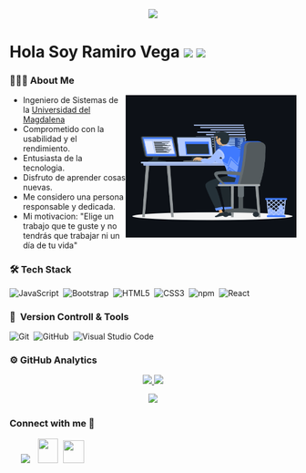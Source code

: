 <div>
<p align="center">
  <img src="https://miro.medium.com/max/2048/1*OohqW5DGh9CQS4hLY5FXzA.png" height="230"/>
</p>
<h1>Hola Soy Ramiro Vega <img src="https://media.giphy.com/media/hvRJCLFzcasrR4ia7z/giphy.gif" width="28"> <img src="https://emojis.slackmojis.com/emojis/images/1531849430/4246/blob-sunglasses.gif?1531849430" width="28"</h1>

<h3 align="left">👨🏻‍💻 About Me </h3>
<p><img align="right" height="250" width="300" src="https://raw.githubusercontent.com/SubhadeepZilong/SubhadeepZilong/main/icons/animation_500_kxa883sd.gif" alt="SubhadeepZilong" /></p>
<ul>
  <li>Ingeniero de Sistemas de la <a href="https://www.unimagdalena.edu.co/">Universidad del Magdalena</a></li>
  <li>Comprometido con la usabilidad y el rendimiento.</li>
  <li>Entusiasta de la tecnologia.</li>
  <li>Disfruto de aprender cosas nuevas.</li>
  <li>Me considero una persona responsable y dedicada.</li>
  <li>Mi motivacion: "Elige un trabajo que te guste y no tendrás que trabajar ni un día de tu vida"</li>
</ul>


<h3 align="left">🛠 Tech Stack</h3>

![JavaScript](https://img.shields.io/badge/javascript-%23323330.svg?style=for-the-badge&logo=javascript&logoColor=%23F7DF1E)&nbsp;
![Bootstrap](https://img.shields.io/badge/bootstrap-%23563D7C.svg?style=for-the-badge&logo=bootstrap&logoColor=white)&nbsp;
![HTML5](https://img.shields.io/badge/html5-%23E34F26.svg?style=for-the-badge&logo=html5&logoColor=white)&nbsp;
![CSS3](https://img.shields.io/badge/css3-%231572B6.svg?style=for-the-badge&logo=css3&logoColor=white)&nbsp;
![npm](https://img.shields.io/npm/v/npm.svg?style=for-the-badge&logo=npm&logoColor=white)&nbsp;
![React](https://img.shields.io/badge/-ReactJs-61DAFB?logo=react&logoColor=white&style=for-the-badge)&nbsp;

<h3 align="left">🧰 &nbsp;Version Controll & Tools</h3>

![Git](https://img.shields.io/badge/git-%23F05033.svg?style=for-the-badge&logo=git&logoColor=white)&nbsp;
![GitHub](https://img.shields.io/badge/github-%23121011.svg?style=for-the-badge&logo=github&logoColor=white)&nbsp;
![Visual Studio Code](https://img.shields.io/badge/Visual%20Studio%20Code-0078d7.svg?style=for-the-badge&logo=visual-studio-code&logoColor=white)&nbsp;

<h3 align="left">⚙️ GitHub Analytics</h3>

<p align="center">
  <a href="https://github.com/RamiroVega">
    <img height="180em" src="https://github-readme-stats-eight-theta.vercel.app/api?username=RamiroVega&show_icons=true&theme=algolia&include_all_commits=true&count_private=true"/>
  </a>
  <a href="https://github.com/RamiroVega">
    <img height="180em" src="https://github-readme-stats-eight-theta.vercel.app/api/top-langs/?username=RamiroVega&layout=compact&langs_count=8&theme=algolia"/>
  </a>
</p>

<p align="center">
  <img height="180em" src="https://github-readme-streak-stats.herokuapp.com/?user=RamiroVega&theme=dark&hide_border=true"/>
</p>

<h3 align="left" >Connect with me 🤝 </h3>

 <div align="left"  class="icons-social" style="margin-left: 10px;">
    <a   target="_blank" href="https://www.linkedin.com/in/ramirovegab">
	<img src="https://img.icons8.com/doodle/40/000000/linkedin--v2.png" style="margin-left: 10px;" ></a>
    <a style="margin-left: 10px;" target="_blank" href="mailto:ramiro.vega1993@gmail.com?Subject=Interesado">
       <img src="https://img.icons8.com/doodle/2x/gmail-new.png" style=" width:35px; height:43px;"></a>
    <a style="margin-left: 5px;" target="_blank" href="https://">
	<img src="https://img.icons8.com/ultraviolet/2x/resume.png" style=" width:37px; height:40px;"></a>
</div>

</p>	

</div>

